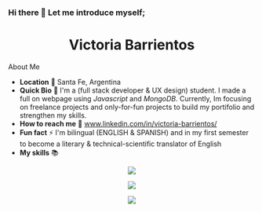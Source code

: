 ### Hi there 👋 Let me introduce myself;

<h1 align="center">Victoria Barrientos</h1>

About Me
- **Location** 📍 Santa Fe, Argentina
- **Quick Bio** 🌱 I'm a (full stack developer & UX design) student. I made a full on webpage using *Javascript* and *MongoDB*. Currently, Im focusing on freelance projects and only-for-fun projects to build my portifolio and strengthen my skills. 
- **How to reach me** 📩 www.linkedin.com/in/victoria-barrientos/
-  **Fun fact** ⚡ I'm bilingual (ENGLISH & SPANISH) and in my first semester to become a literary & technical-scientific translator of English
-  **My skills** 📚 


 <p align="center">
  <a href="https://skillicons.dev">
    <img src="https://skillicons.dev/icons?i=css,html,react,redux" />
  </a>
</p>
 <p align="center">
  <a href="https://skillicons.dev">
    <img src="https://skillicons.dev/icons?i=js,ts,nodejs,express,mongodb,postgres,sequelize" />
  </a>
</p>
<p align="center">
  <a href="https://skillicons.dev">
    <img src="https://skillicons.dev/icons?i=git,vscode,heroku,figma" />
  </a>
  </p>


<!--
**Victoria-Barrientos/Victoria-Barrientos** is a ✨ _special_ ✨ repository because its `README.md` (this file) appears on your GitHub profile.

Here are some ideas to get you started:

- 🔭 I’m currently working on ...
- 🌱 I’m currently learning ...
- 👯 I’m looking to collaborate on ...
- 🤔 I’m looking for help with ...
- 💬 Ask me about ...
- 📫 How to reach me: ...
- 😄 Pronouns: ...
- ⚡ Fun fact: ...
-->
